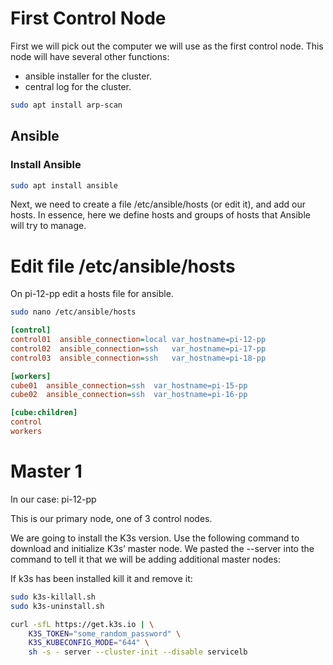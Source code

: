 # First Control Node

First we will pick out the computer we will use as the first control node.
This node will have several other functions:
- ansible installer for the cluster.
- central log for the cluster.

``` bash
sudo apt install arp-scan
```

## Ansible

### Install Ansible

```bash
sudo apt install ansible
```

Next, we need to create a file /etc/ansible/hosts (or edit it), and add our hosts. In essence, here we define hosts and groups of hosts that Ansible will try to manage.

# Edit file /etc/ansible/hosts

On pi-12-pp edit a hosts file for ansible.

``` bash
sudo nano /etc/ansible/hosts
```

```ini
[control]
control01  ansible_connection=local var_hostname=pi-12-pp
control02  ansible_connection=ssh   var_hostname=pi-17-pp
control03  ansible_connection=ssh   var_hostname=pi-18-pp

[workers]
cube01  ansible_connection=ssh  var_hostname=pi-15-pp
cube02  ansible_connection=ssh  var_hostname=pi-16-pp

[cube:children]
control
workers
```

# Master 1

In our case: pi-12-pp

This is our primary node, one of 3 control nodes.

We are going to install the K3s version.
Use the following command to download and initialize K3s’ master node.
We pasted the --server into the command to tell it that we will be adding additional master nodes:

If k3s has been installed kill it and remove it:
``` bash
sudo k3s-killall.sh
sudo k3s-uninstall.sh
```

``` bash
curl -sfL https://get.k3s.io | \
    K3S_TOKEN="some_random_password" \
    K3S_KUBECONFIG_MODE="644" \
    sh -s - server --cluster-init --disable servicelb
```
